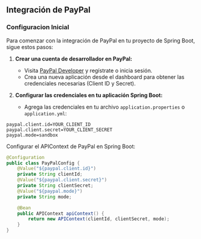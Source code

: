 ## Integración de PayPal

### Configuracion Inicial
Para comenzar con la integración de PayPal en tu proyecto de Spring Boot, sigue estos pasos:

1. **Crear una cuenta de desarrollador en PayPal:**
   - Visita [PayPal Developer](https://developer.paypal.com) y regístrate o inicia sesión.
   - Crea una nueva aplicación desde el dashboard para obtener las credenciales necesarias (Client ID y Secret).

2. **Configurar las credenciales en tu aplicación Spring Boot:**
   - Agrega las credenciales en tu archivo `application.properties` o `application.yml`:

```properties
paypal.client.id=YOUR_CLIENT_ID
paypal.client.secret=YOUR_CLIENT_SECRET
paypal.mode=sandbox
```

Configurar el APIContext de PayPal en Spring Boot:
```java
@Configuration
public class PayPalConfig {
    @Value("${paypal.client.id}")
    private String clientId;
    @Value("${paypal.client.secret}")
    private String clientSecret;
    @Value("${paypal.mode}")
    private String mode;

    @Bean
    public APIContext apiContext() {
        return new APIContext(clientId, clientSecret, mode);
    }
}
```